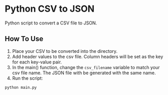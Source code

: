 # Python CSV to JSON
Python script to convert a CSV file to JSON.

## How To Use
1. Place your CSV to be converted into the directory.
2. Add header values to the csv file. Column headers will be set as the key for each key-value pair.
3. In the main() function, change the `csv_filename` variable to match your csv file name. The JSON file with be generated with the same name.
4. Run the script:
```
python main.py
```
